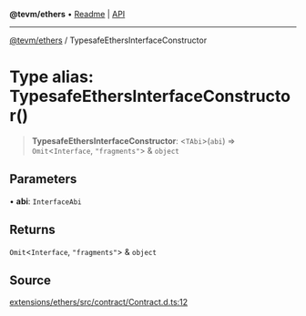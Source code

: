 **@tevm/ethers** • [Readme](../README.md) \| [API](../globals.md)

***

[@tevm/ethers](../README.md) / TypesafeEthersInterfaceConstructor

# Type alias: TypesafeEthersInterfaceConstructor()

> **TypesafeEthersInterfaceConstructor**: \<`TAbi`\>(`abi`) => `Omit`\<`Interface`, `"fragments"`\> & `object`

## Parameters

• **abi**: `InterfaceAbi`

## Returns

`Omit`\<`Interface`, `"fragments"`\> & `object`

## Source

[extensions/ethers/src/contract/Contract.d.ts:12](https://github.com/evmts/tevm-monorepo/blob/main/extensions/ethers/src/contract/Contract.d.ts#L12)
